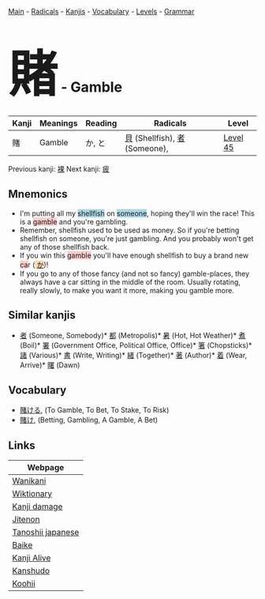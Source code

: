 <style> bigfont {font-size: 100px}</style>
[Main](../index.md) -
[Radicals](../radicals.md) -
[Kanjis](../kanjis.md) -
[Vocabulary](../vocabulary.md) -
[Levels](../levels.md) -
[Grammar](../grammar.md)
# <bigfont> 賭</bigfont> - Gamble 

| Kanji | Meanings | Reading | Radicals | Level |
| --- | --- | --- | --- | --- |
| 賭 | Gamble | か, と | [貝](../radicals/貝.md) (Shellfish), [者](../radicals/者.md) (Someone),  | [Level 45](../levels/wk_level45.md) |

Previous kanji: [裸](裸.md) Next kanji: [疲](疲.md) 

## Mnemonics
 * I'm putting all my <span style="background-color:#ADD8E6"> shellfish</span> on <span style="background-color:#ADD8E6"> someone</span>, hoping they'll win the race! This is a <span style="background-color:#ffcccb"> gamble</span> and you're gambling.
* Remember, shellfish used to be used as money. So if you're betting shellfish on someone, you're just gambling. And you probably won't get any of those shellfish back.
* If you win this <span style="background-color:#ffcccb"> gamble</span> you'll have enough shellfish to buy a brand new <span style="background-color:#ffcccb"> ca</span>r (<span style="background-color:#fed8b1"> [か](https://jisho.org/search/か)</span>)!
* If you go to any of those fancy (and not so fancy) gamble-places, they always have a car sitting in the middle of the room. Usually rotating, really slowly, to make you want it more, making you gamble more.


## Similar kanjis
 * [者](者.md) (Someone, Somebody)* [都](都.md) (Metropolis)* [暑](暑.md) (Hot, Hot Weather)* [煮](煮.md) (Boil)* [署](署.md) (Government Office, Political Office, Office)* [箸](箸.md) (Chopsticks)* [諸](諸.md) (Various)* [書](書.md) (Write, Writing)* [緒](緒.md) (Together)* [著](著.md) (Author)* [着](着.md) (Wear, Arrive)* [曙](曙.md) (Dawn)


## Vocabulary
 * [賭ける](../vocabulary/賭.md), (To Gamble, To Bet, To Stake, To Risk)
* [賭け](../vocabulary/賭.md), (Betting, Gambling, A Gamble, A Bet)



## Links 

| Webpage |
| --- |
| [Wanikani          ](https://www.wanikani.com/kanji/賭) |
| [Wiktionary        ](https://en.wiktionary.org/wiki/賭) |
| [Kanji damage      ](http://www.kanjidamage.com/kanji/search?utf8=✓&q=賭) |
| [Jitenon           ](https://jitenon.com/kanji/賭) |
| [Tanoshii japanese ](https://www.tanoshiijapanese.com/dictionary/kanji.cfm?k=賭) |
| [Baike             ](https://baike.baidu.com/item/賭) |
| [Kanji Alive       ](https://app.kanjialive.com/賭) |
| [Kanshudo          ](https://www.kanshudo.com/searchmn?q=賭) |
| [Koohii            ](https://kanji.koohii.com/study/kanji/賭) |
